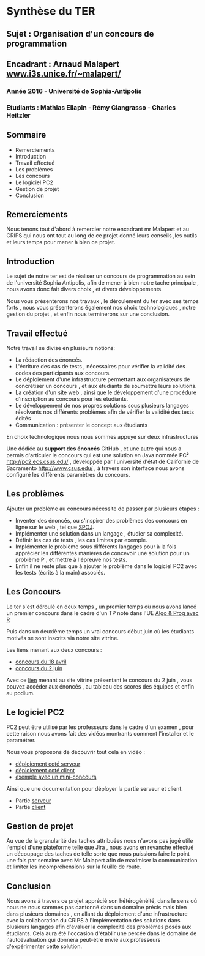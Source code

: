 # Synthèse du TER
## Sujet : Organisation d'un concours de programmation
## Encadrant : Arnaud Malapert www.i3s.unice.fr/~malapert/
### Année 2016 - Université de Sophia-Antipolis
### Etudiants : Mathias Ellapin - Rémy Giangrasso - Charles Heitzler


## Sommaire
+ Remerciements
+ Introduction
+ Travail effectué
+ Les problèmes
+ Les concours
+ Le logiciel PC2
+ Gestion de projet
+ Conclusion

## Remerciements
Nous tenons tout d'abord à remercier notre encadrant mr Malapert et au CRIPS qui nous ont tout au long de ce projet donné leurs conseils ,les outils et leurs temps pour mener à bien ce projet.

## Introduction
Le sujet de notre ter est de réaliser un concours de programmation au sein de l'université Sophia Antipolis,
afin de mener à bien notre tache principale , nous avons donc fait divers choix , et divers développements.

Nous vous présenterons nos travaux , le déroulement du ter avec ses temps forts , nous vous présenterons également nos choix technologiques  , notre gestion du projet , et enfin nous terminerons sur une conclusion.

## Travail effectué

Notre travail se divise en plusieurs notions:

+ La rédaction des énoncés.
+ L'écriture des cas de tests , nécessaires pour vérifier la validité des codes des participants aux concours.
+ Le déploiement d'une infrastructure permettant aux organisateurs de concrétiser un concours , et aux étudiants de soumettre leurs solutions.
+ La création d'un site web , ainsi que le développement d'une procédure d'inscription au concours pour les étudiants.
+ Le développement de nos propres solutions sous plusieurs langages résolvants nos différents problèmes afin de vérifier la validité des tests édités
+ Communication : présenter le concept aux étudiants

En choix technologique nous nous sommes appuyé sur deux infrastructures

Une dédiée au **support des énoncés** GitHub , et une autre qui nous a permis d'articuler le concours qui est une solution en Java nommée PC² http://pc2.ecs.csus.edu/ , développée par l'université d'état de Californie de Sacramento http://www.csus.edu/ , à travers son interface nous avons configuré les différents paramètres du concours.

## Les problèmes
Ajouter un problème au concours nécessite de passer par plusieurs étapes :
+ Inventer des énoncés, ou s'inspirer des problèmes des concours en ligne sur le web , tel que [SPOJ](http://www.spoj.com/ "spoj").
+ Implémenter une solution dans un langage , étudier sa complexité.
+ Définir les cas de tests , les cas limites par exemple.
+ Implémenter le problème sous différents langages pour à la fois apprécier les différentes manières de concevoir une solution pour un problème P , et mettre à l'épreuve nos tests.
+ Enfin il ne reste plus que à ajouter le problème dans le logiciel PC2 avec les tests (écrits à la main) associés.

## Les Concours
Le ter s'est déroulé en deux temps , un premier temps où nous avons lancé un premier concours dans le cadre d'un TP noté dans l'UE
[Algo & Prog avec R](http://www.i3s.unice.fr/~malapert/org/teaching/introR.html "Algo & Prog avec R")
 

Puis dans un deuxième temps un vrai concours début juin où les étudiants motivés se sont inscrits via notre site vitrine.

Les liens menant aux deux concours :

+ [concours du 18 avril](https://github.com/GRnice/concoursProgram/blob/master/README.md "concours du 18 avril") 
+ [concours du 2 juin](https://github.com/GRnice/concoursProgram/blob/master/README.md "concours du 2 juin")

Avec ce [lien](http://concours-prog-unice.890m.com "lien 2 juin") menant au site vitrine présentant le concours du 2 juin
, vous pouvez accéder aux énoncés , au tableau des scores des équipes et enfin au podium.

## Le logiciel PC2

PC2 peut être utilisé par les professeurs dans le cadre d'un examen , pour cette raison nous avons fait des vidéos montrants comment l'installer et le paramétrer.

Nous vous proposons de découvrir tout cela en vidéo :
+  [déploiement coté serveur](https://raw.githubusercontent.com/GRnice/ConcoursJuin/master/serveur.mp4 "movie")
+  [déploiement coté client](https://raw.githubusercontent.com/GRnice/ConcoursJuin/master/client.mp4 "movie")
+  [exemple avec un mini-concours](https://raw.githubusercontent.com/GRnice/ConcoursJuin/master/video-tuto.mp4 "movie")

Ainsi que une documentation pour déployer la partie serveur et client.
+ Partie [serveur](https://github.com/GRnice/ConcoursJuin/blob/master/deploiement/serveur.md "serveur")
+ Partie [client](https://github.com/GRnice/ConcoursJuin/blob/master/deploiement/client.md "client")

## Gestion de projet

Au vue de la granularité des taches attribuées nous n'avons pas jugé utile l'emploi d'une plateforme telle que Jira , nous avons en revanche effectué un découpage des taches de telle sorte que nous puissions faire le point une fois par semaine avec Mr Malapert afin de maximiser la communication et limiter les incompréhensions sur la feuille de route.

## Conclusion
Nous avons à travers ce projet apprécié son hétérogénéité, dans le sens où nous ne nous sommes pas cantonné dans un domaine précis mais bien dans plusieurs domaines , en allant du déploiement d'une infrastructure avec la collaboration du CRIPS à l'implémentation des solutions dans plusieurs langages afin d'évaluer la complexité des problèmes posés aux étudiants.
Cela aura été l'occasion d'établir une percée dans le domaine de l'autoévaluation qui donnera peut-être envie aux professeurs d'expérimenter cette solution.
